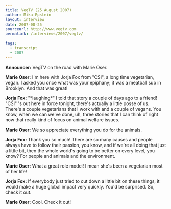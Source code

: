 ```yaml
---
title: VegTV (25 August 2007)
author: Mika Epstein
layout: interview
date: 2007-08-25
sourceurl: http://www.vegtv.com
permalink: /interviews/2007/vegtv/

tags:
  - transcript
  - 2007
---
```

 
**Announcer:** VegTV on the road with Marie Oser.

**Marie Oser:** I'm here with Jorja Fox from "CSI", a long time vegetarian, vegan. I asked you once what was your epiphany; it was a meatball sub in Brooklyn. And that was great!

**Jorja Fox:** "\*laughing\*" I told that story a couple of days ago to a friend! "CSI" 's out here in force tonight, there's actually a little posse of us. There's a couple vegetarians that I work with and a couple of vegans. You know, when we can we've done, uh, three stories that I can think of right now that really kind of focus on animal welfare issues. 

**Marie Oser:** We so appreciate everything you do for the animals. 

**Jorja Fox:** Thank you so much! There are so many causes and people always have to follow their passion, you know, and if we're all doing that just a little bit, then the whole world's going to be better on every level, you know? For people and animals and the environment. 

**Marie Oser:** What a great role model! I mean she's been a vegetarian most of her life!

**Jorja Fox:** If everybody just tried to cut down a little bit on these things, it would make a huge global impact very quickly. You'd be surprised. So, check it out.

**Marie Oser:** Cool. Check it out!